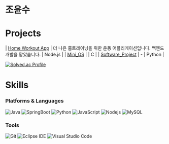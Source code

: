 # 조윤수

# Projects 
| [Home Workout App](https://github.com/yunsu1231231/capstone_final_back) | 더 나은 홈트레이닝을 위한 운동 어플리케이션입니다. 백엔드 개발을 맡았습니다. | Node.js       |
| [Mini_OS](https://github.com/yunsu1231231/Mini_OS)    |                                         | C                     |
| [Software_Project](https://github.com/yunsu1231231/Software-Engineering-Project)    | -                                       | Python                   |

[![Solved.ac Profile](http://mazassumnida.wtf/api/v2/generate_badge?boj=millercho)](https://solved.ac/millercho/)

# Skills
### Platforms & Languages
![Java](https://img.shields.io/badge/Java-007396.svg?&style=for-the-badge&logo=Java&logoColor=white)
![SpringBoot](https://img.shields.io/badge/SpringBoot-6DB33F.svg?&style=for-the-badge&logo=Spring&logoColor=white)
![Python](https://img.shields.io/badge/Python-3776AB.svg?&style=for-the-badge&logo=Python&logoColor=white)
![JavaScript](https://img.shields.io/badge/JavaScript-F7DF1E.svg?&style=for-the-badge&logo=JavaScript&logoColor=white)
![Nodejs](https://img.shields.io/badge/Nodejs-5FA04E.svg?&style=for-the-badge&logo=JavaScript&logoColor=white)
![MySQL](https://img.shields.io/badge/MySQL-4479A1.svg?&style=for-the-badge&logo=MySQL&logoColor=white)

### Tools
![Git](https://img.shields.io/badge/Git-F05032.svg?&style=for-the-badge&logo=Git&logoColor=white)
![Eclipse IDE](https://img.shields.io/badge/Eclipse%20IDE-2C2255.svg?&style=for-the-badge&logo=Eclipse%20IDE&logoColor=white)
![Visual Studio Code](https://img.shields.io/badge/Visual%20Studio%20Code-007ACC.svg?&style=for-the-badge&logo=Visual%20Studio%20Code&logoColor=white)


